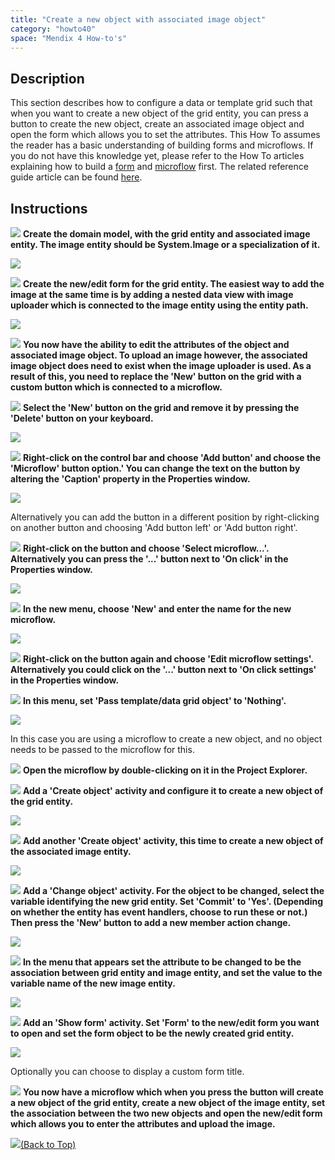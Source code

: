 ```yaml
---
title: "Create a new object with associated image object"
category: "howto40"
space: "Mendix 4 How-to's"
---
```

## Description

This section describes how to configure a data or template grid such that when you want to create a new object of the grid entity, you can press a button to create the new object, create an associated image object and open the form which allows you to set the attributes. This How To assumes the reader has a basic understanding of building forms and microflows. If you do not have this knowledge yet, please refer to the How To articles explaining how to build a [form](https://world.mendix.com/display/howto25/Create+and+build+a+form) and [microflow](https://world.mendix.com/display/howto25/Add+an+activity+to+a+microflow) first. The related reference guide article can be found [here](https://world.mendix.com/pages/releaseview.action?pageId=9699405).

## Instructions

![](attachments/819203/917932.png) **Create the domain model, with the grid entity and associated image entity. The image entity should be System.Image or a specialization of it.**

![](attachments/2621450/2752651.png)

![](attachments/819203/917932.png) **Create the new/edit form for the grid entity. The easiest way to add the image at the same time is by adding a nested data view with image uploader which is connected to the image entity using the entity path.**

![](attachments/2621450/2752652.png)

![](attachments/819203/917932.png) **You now have the ability to edit the attributes of the object and associated image object. To upload an image however, the associated image object does need to exist when the image uploader is used. As a result of this, you need to replace the 'New' button on the grid with a custom button which is connected to a microflow.**

![](attachments/819203/917932.png) **Select the 'New' button on the grid and remove it by pressing the 'Delete' button on your keyboard.**

![](attachments/2621450/2752653.png)

![](attachments/819203/917932.png) **Right-click on the control bar and choose 'Add button' and choose the 'Microflow' button option.' You can change the text on the button by altering the 'Caption' property in the Properties window.**

![](attachments/2621450/2752650.png)

Alternatively you can add the button in a different position by right-clicking on another button and choosing 'Add button left' or 'Add button right'.

![](attachments/819203/917932.png) **Right-click on the button and choose 'Select microflow...'. Alternatively you can press the '...' button next to 'On click' in the Properties window.**

![](attachments/2621450/2752649.png)

![](attachments/819203/917932.png) **In the new menu, choose 'New' and enter the name for the new microflow.**

![](attachments/2621450/2752666.png)

![](attachments/819203/917932.png) **Right-click on the button again and choose 'Edit microflow settings'. Alternatively you could click on the '...' button next to 'On click settings' in the Properties window.**

![](attachments/819203/917932.png) **In this menu, set 'Pass template/data grid object' to 'Nothing'.**

![](attachments/2621450/2752667.png)

In this case you are using a microflow to create a new object, and no object needs to be passed to the microflow for this.

![](attachments/819203/917932.png) **Open the microflow by double-clicking on it in the Project Explorer.**

![](attachments/819203/917932.png) **Add a 'Create object' activity and configure it to create a new object of the grid entity.**

![](attachments/2621450/2752664.png)

![](attachments/819203/917932.png) **Add another 'Create object' activity, this time to create a new object of the associated image entity.**

![](attachments/2621450/2752669.png)

![](attachments/819203/917932.png) **Add a 'Change object' activity. For the object to be changed, select the variable identifying the new grid entity. Set 'Commit' to 'Yes'. (Depending on whether the entity has event handlers, choose to run these or not.) Then press the 'New' button to add a new member action change.**

![](attachments/2621450/2752668.png)

![](attachments/819203/917932.png) **In the menu that appears set the attribute to be changed to be the association between grid entity and image entity, and set the value to the variable name of the new image entity.**

![](attachments/2621450/2752665.png)

![](attachments/819203/917932.png) **Add an 'Show form' activity. Set 'Form' to the new/edit form you want to open and set the form object to be the newly created grid entity.**

![](attachments/2621450/2752662.png)

Optionally you can choose to display a custom form title.

![](attachments/819203/917932.png) **You now have a microflow which when you press the button will create a new object of the grid entity, create a new object of the image entity, set the association between the two new objects and open the new/edit form which allows you to enter the attributes and upload the image.**

[![](attachments/819203/917564.png)](Create+a+new+object+with+associated+image+object)[(Back to Top)](Create+a+new+object+with+associated+image+object)